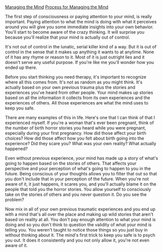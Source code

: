 [Managing the Mind](Managing%20the%20Mind.md)
[Process for Managing the Mind](Process%20for%20Managing%20the%20Mind.md)

The first step of consciousness or paying attention to your mind, is really important. Paying attention to what the mind is doing with what it perceives around you will give you some immediate insights into your own behavior. You'll start to become aware of the crazy thinking. It will surprise you because you'll realize that your mind is actually out of control.

It's not out of control in the lunatic, serial killer kind of a way. But it is out of control in the sense that it makes up anything it wants to at anytime. None of it has any rhyme or reason to it. Most of it is just outright lies and it doesn't serve any useful purpose. If you're like me you'll wonder how you ended up there.

Before you start thinking you need therapy, it's important to recognize where all this comes from. It's not as random as you might think. It's actually based on your own previous trauma plus the stories and experiences you've heard from other people. Your mind makes up stories based on all the information it collects from its own experiences and the experiences of others. All those experiences are what the mind uses to keep you safe.

There are many examples of this in life. Here's one that I can think of that I experienced myself. If you're a woman that's ever been pregnant, think of the number of birth horror stories you heard while you were pregnant, especially during your first pregnancy. How did those affect your birth choices? How did those affect how you felt about birth going into the experience? Did they scare you? What was your own reality? What actually happened?

Even without previous experience, your mind has made up a story of what's going to happen based on the stories of others. That affects your perspective and your perception of what's going to happen to you in the future. Being conscious of your thoughts allows you to filter that out so that you don't include that in your perception of the future. When you're not aware of it, it just happens, it scares you, and you'll actually blame it on the people that told you the horror stories. You allow yourself to consciously take on the stories of others and you never question it. Do you see the problem?

Now mix in all of your own previous traumatic experiences and you end up with a mind that's all over the place and making up wild stories that aren't based on reality at all. You don't pay enough attention to what your mind is doing and so you don't think to question the validity of what your mind is telling you. You weren't taught to notice those things so you just buy in without thinking about it. The mind's first trick to keep you safe is to psych you out. It does it consistently and you not only allow it, you're not even aware of it.






